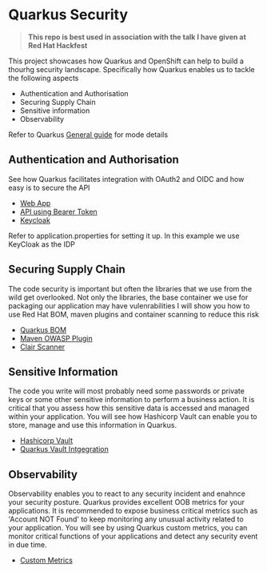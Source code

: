 # Quarkus Security

>  **This repo is best used in association with the talk I have given at Red Hat Hackfest**

This project showcases how Quarkus and OpenShift can help to build a thourhg security landscape.
Specifically how Quarkus enables us to tackle the following aspects

- Authentication and Authorisation
- Securing Supply Chain
- Sensitive information
- Observability

Refer to Quarkus [General guide](https://quarkus.io/guides/security) for mode details

## Authentication and Authorisation
See how Quarkus facilitates integration with OAuth2 and OIDC and how easy is to secure the API
- [Web App](https://quarkus.io/guides/security-openid-connect-web-authentication)
- [API using Bearer Token](https://quarkus.io/guides/security-openid-connect)
- [Keycloak](https://www.keycloak.org/operator/basic-deployment)

Refer to application.properties for setting it up. In this example we use KeyCloak as the IDP 

## Securing Supply Chain
The code security is important but often the libraries that we use from the wild get overlooked. 
Not only the libraries, the base container we use for packaging our application may have vulenrabilities
I will show you how to use Red Hat BOM, maven plugins and container scanning to reduce this risk
- [Quarkus BOM](https://quarkus.io/guides/platform)
- [Maven OWASP Plugin]()
- [Clair Scanner](https://github.com/arminc/clair-scanner/blob/master/example-run.sh)

## Sensitive Information
The code you write will most probably need some passwords or private keys or some other sensitive information to perform a business action.
It is critical that you assess how this sensitive data is accessed and managed within your application.
You will see how Hashicorp Vault can enable you to store, manage and use this information in Quarkus.
- [Hashicorp Vault](https://learn.hashicorp.com/tutorials/vault/kubernetes-minikube-raft)
- [Quarkus Vault Intgegration](https://quarkiverse.github.io/quarkiverse-docs/quarkus-vault/dev/index.html)

## Observability
Observability enables you to react to any security incident and enahnce your security posture.
Quarkus provides excellent OOB metrics for your applications. It is recommended to expose business critical metrics such as 'Account NOT Found'
to keep monitoring any unusual activity related to your application.
You will see by using Quarkus custom metrics, you can monitor critical functions of your applications and detect any security event in due time.
- [Custom Metrics](https://quarkus.io/guides/smallrye-metrics)
